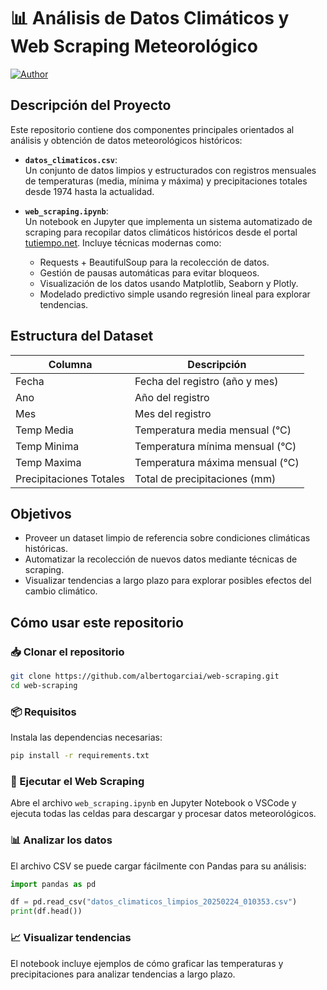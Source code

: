 # 📊 Análisis de Datos Climáticos y Web Scraping Meteorológico

[![Author](https://img.shields.io/badge/author-albertogarciai-blue)](https://github.com/albertogarciai)

## Descripción del Proyecto

Este repositorio contiene dos componentes principales orientados al análisis y obtención de datos meteorológicos históricos:

- **`datos_climaticos.csv`**:  
  Un conjunto de datos limpios y estructurados con registros mensuales de temperaturas (media, mínima y máxima) y precipitaciones totales desde 1974 hasta la actualidad.

- **`web_scraping.ipynb`**:  
  Un notebook en Jupyter que implementa un sistema automatizado de scraping para recopilar datos climáticos históricos desde el portal [tutiempo.net](https://www.tutiempo.net). Incluye técnicas modernas como:

  - Requests + BeautifulSoup para la recolección de datos.
  - Gestión de pausas automáticas para evitar bloqueos.
  - Visualización de los datos usando Matplotlib, Seaborn y Plotly.
  - Modelado predictivo simple usando regresión lineal para explorar tendencias.

## Estructura del Dataset

| Columna               | Descripción                         |
|-----------------------|-------------------------------------|
| Fecha                 | Fecha del registro (año y mes)      |
| Ano                   | Año del registro                    |
| Mes                   | Mes del registro                    |
| Temp Media            | Temperatura media mensual (°C)      |
| Temp Minima          | Temperatura mínima mensual (°C)     |
| Temp Maxima          | Temperatura máxima mensual (°C)     |
| Precipitaciones Totales | Total de precipitaciones (mm)    |

## Objetivos

- Proveer un dataset limpio de referencia sobre condiciones climáticas históricas.
- Automatizar la recolección de nuevos datos mediante técnicas de scraping.
- Visualizar tendencias a largo plazo para explorar posibles efectos del cambio climático.

## Cómo usar este repositorio

### 📥 Clonar el repositorio

```bash
git clone https://github.com/albertogarciai/web-scraping.git
cd web-scraping
```

### 📦 Requisitos

Instala las dependencias necesarias:

```bash
pip install -r requirements.txt
```

### 🚀 Ejecutar el Web Scraping

Abre el archivo `web_scraping.ipynb` en Jupyter Notebook o VSCode y ejecuta todas las celdas para descargar y procesar datos meteorológicos.

### 📊 Analizar los datos

El archivo CSV se puede cargar fácilmente con Pandas para su análisis:

```python
import pandas as pd

df = pd.read_csv("datos_climaticos_limpios_20250224_010353.csv")
print(df.head())
```

### 📈 Visualizar tendencias

El notebook incluye ejemplos de cómo graficar las temperaturas y precipitaciones para analizar tendencias a largo plazo.
